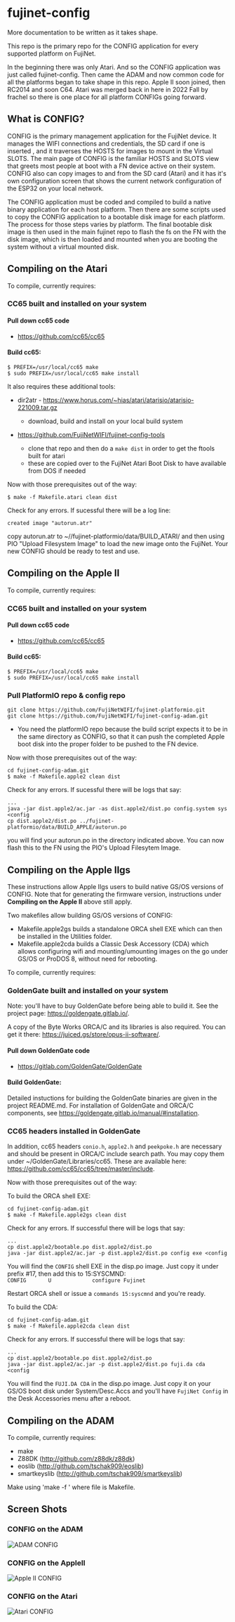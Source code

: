# fujinet-config

More documentation to be written as it takes shape.


This repo is the primary repo for the CONFIG application for every supported platform on FujiNet. 

In the beginning there was only Atari. And so the CONFIG application was just called fujinet-config. Then came the ADAM and now common code for all the platforms began to take shape in this repo. Apple II soon joined, then RC2014 and soon C64. Atari was merged back in here in 2022 Fall by frachel so there is one place for all platform CONFIGs going forward.

## What is CONFIG?
CONFIG is the primary management application for the FujiNet device. It manages the WIFI connections and credentials, the SD card if one is inserted , and it traverses the HOSTS for images to mount in the Virtual SLOTS. The main page of CONFIG is the familiar HOSTS and SLOTS view that greets most people at boot with a FN device active on their system. CONFIG also can copy images to and from the SD card (Atari) and it has it's own configuration screen that shows the current network configuration of the ESP32 on your local network.

The CONFIG application must be coded and compiled to build a native binary application for each host platform. Then there are some scripts used to copy the CONFIG application to a bootable disk image for each platform. The process for those steps varies by platform. The final bootable disk image is then used in the main fujinet repo to flash the fs on the FN with the disk image, which is then loaded and mounted when you are booting the system without a virtual mounted disk.



## Compiling on the Atari
To compile, currently requires:
### CC65 built and installed on your system

#### Pull down cc65 code
   * https://github.com/cc65/cc65

#### Build cc65:
``` 
$ PREFIX=/usr/local/cc65 make
$ sudo PREFIX=/usr/local/cc65 make install
```

It also requires these additional tools:

* dir2atr - https://www.horus.com/~hias/atari/atarisio/atarisio-221009.tar.gz
  * download, build and install on your local build system

* https://github.com/FujiNetWIFI/fujinet-config-tools
  * clone that repo and then do a `make dist` in order to get the ftools built for atari
  * these are copied over to the FujiNet Atari Boot Disk to have available from DOS if needed


Now with those prerequisites out of the way:

`$ make -f Makefile.atari clean dist`

Check for any errors. If sucessful there will be a log line:

```
created image "autorun.atr"
```

copy autorun.atr to ~//fujinet-platformio/data/BUILD_ATARI/ and then using PIO  "Upload Filesystem Image" to load the new image onto the FujiNet. Your new CONFIG should be ready to test and use.


## Compiling on the Apple II
To compile, currently requires:

### CC65 built and installed on your system

#### Pull down cc65 code
   * https://github.com/cc65/cc65

#### Build cc65:
``` 
$ PREFIX=/usr/local/cc65 make
$ sudo PREFIX=/usr/local/cc65 make install
```

### Pull PlatformIO repo & config repo
```
git clone https://github.com/FujiNetWIFI/fujinet-platformio.git
git clone https://github.com/FujiNetWIFI/fujinet-config-adam.git
```

* You need the platformIO repo because the build script expects it to be in the same directory as CONFIG, so that it can push the completed Apple boot disk into the proper folder to be pushed to the FN device.

Now with those prerequisites out of the way:

```
cd fujinet-config-adam.git
$ make -f Makefile.apple2 clean dist
```

Check for any errors. If sucessful there will be logs that say: 

```
...
java -jar dist.apple2/ac.jar -as dist.apple2/dist.po config.system sys <config
cp dist.apple2/dist.po ../fujinet-platformio/data/BUILD_APPLE/autorun.po
```

you will find your autorun.po in the directory indicated above. You can now flash this to the FN using the PIO's Upload Filesytem Image.


## Compiling on the Apple IIgs

These instructions allow Apple IIgs users to build native GS/OS versions of CONFIG. Note that for generating the firmware version, instructions under __Compiling on the Apple II__ above still apply.

Two makefiles allow building GS/OS versions of CONFIG:

* Makefile.apple2gs builds a standalone ORCA shell EXE which can then be installed in the Utilities folder.
* Makefile.apple2cda builds a Classic Desk Accessory (CDA) which allows configuring wifi and mounting/umounting images on the go under GS/OS or ProDOS 8, without need for rebooting.

To compile, currently requires:

### GoldenGate built and installed on your system

Note: you'll have to buy GoldenGate before being able to build it. See the project page: https://goldengate.gitlab.io/.

A copy of the Byte Works ORCA/C and its libraries is also required. You can get it there: https://juiced.gs/store/opus-ii-software/.

#### Pull down GoldenGate code
   * https://gitlab.com/GoldenGate/GoldenGate

#### Build GoldenGate:
Detailed instuctions for building the GoldenGate binaries are given in the project README.md. For installation of GoldenGate and ORCA/C components, see https://goldengate.gitlab.io/manual/#installation.

### CC65 headers installed in GoldenGate
In addition, cc65 headers `conio.h`, `apple2.h` and `peekpoke.h` are necessary and should be present in ORCA/C include search path. You may copy them under ~/GoldenGate/Libraries/cc65. These are available here: https://github.com/cc65/cc65/tree/master/include.

Now with those prerequisites out of the way:

To build the ORCA shell EXE:
```
cd fujinet-config-adam.git
$ make -f Makefile.apple2gs clean dist
```

Check for any errors. If successful there will be logs that say: 

```
...
cp dist.apple2/bootable.po dist.apple2/dist.po
java -jar dist.apple2/ac.jar -p dist.apple2/dist.po config exe <config
```

You will find the `CONFIG` shell EXE in the disp.po image. Just copy it under prefix #17, then add this to 15:SYSCMND:  
`CONFIG       U             configure Fujinet`

Restart ORCA shell or issue a `commands 15:syscmnd` and you're ready.

To build the CDA:
```
cd fujinet-config-adam.git
$ make -f Makefile.apple2cda clean dist
```

Check for any errors. If successful there will be logs that say: 

```
...
cp dist.apple2/bootable.po dist.apple2/dist.po
java -jar dist.apple2/ac.jar -p dist.apple2/dist.po fuji.da cda <config
```

You will find the `FUJI.DA CDA` in the disp.po image. Just copy it on your GS/OS boot disk under System/Desc.Accs and you'll have  `FujiNet Config` in the Desk Accessories menu after a reboot.


## Compiling on the ADAM
To compile, currently requires:

* make
* Z88DK (http://github.com/z88dk/z88dk)
* eoslib (http://github.com/tschak909/eoslib)
* smartkeyslib (http://github.com/tschak909/smartkeyslib)

Make using 'make -f <file>'
  where file is Makefile.<platform>


## Screen Shots

### CONFIG on the ADAM
![ADAM CONFIG](./docs/images/fn_adam_config_v1.jpg)


### CONFIG on the AppleII
![Apple II CONFIG](./docs/images/fn_apple_config_v1.jpg)

### CONFIG on the Atari
![Atari CONFIG](./docs/images/fn_atari_config_v1.jpg)


